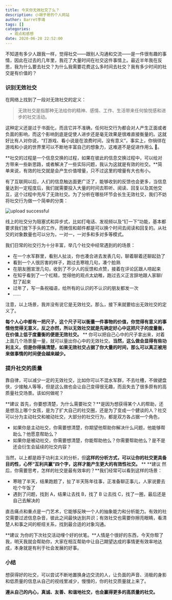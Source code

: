 ```yaml
---
title: 今天你无效社交了么？
description: 小胡子哥的个人网站
author: Barret李靖
tags: []
categories:
  - 观点和感想
date: 2020-06-28 22:52:00
---
```



不知道有多少人跟我一样，觉得社交——跟别人沟通和交流——是一件很有趣的事情，因此在过去的几年里，我花了大量时间在社交这件事情上。最近半年我在反思，我为什么要去社交？为什么我需要花费这么多时间去社交？我有多少时间的社交是有价值的？

### 识别无效社交


在网络上找到了一段对无效社交的定义：


> 无效社交是指那种无法给你的精神、感情、工作、生活带来任何愉悦感和进步的社交活动。



这种定义还是过于书面化，而且它并不准确，任何社交行为都会对人产生正面或者负面的影响，而这个影响到底是促使人进步还是毫无效果是很难直接衡量的。这就好比有人对你说，“打游戏、看小说是在浪费时间，没有意义”，事实上，你徜徉在游戏和小说的世界里可以不断地丰富自己的想象力，这难道不是促进作用么 🐶。

**社交的过程是一个信息交换的过程，如果在彼此的信息交换过程中，可以给对方带来一些新思路，或者解决了一些实际问题，我认为这就是有效的社交。**简单来说，有效的社交就是会产生价值增量，只不过这里的增量有大也有小。


有了互联网以后，人们的信息触达面更广泛了，能够收到的反馈也会更多，当信息量达到一定程度后，我们就需要投入大量的时间去聆听、阅读、回复以及其他交互，这个过程中充斥了无效社交。为了分析在哪些环节会长生无效社交，我们不妨将社交行为做一个简单的分类：


![upload successful](https://cdn.jsdelivr.net/gh/barretlee/blog/blog/src/blogimgs/2020/06/28/useless-socialization.png)

线上的社交分为阻塞式和异步式，比如打电话、发视频以及“钉一下”功能，基本都要求我们放下手头的工作，而微信和邮件都是可以换个时间去阅读和回复的。从社交的对象数量也可以分为，一对一，一对多和多对多等模式。


我们日常的社交行为十分丰富，举几个社交中经常遇到的的场景：


- 在一个水军群里，看别人扯淡，你也凑合进去发表几句，聊着聊着还聊起劲了
- 看到一个人很厉害的样子，跑过去寒暄几句，凑个脸熟
- 在朋友圈宣泄几句，收到了不少人的反馈和点赞，接着在评论区跟人唠起来
- 在知乎看到了一个杠精，觉得他的观点太幼稚，跑过去义正言辞地跟人家聊/怼了起来
- 过年了，写一条祝福语，给所有的认识的不认识的朋友都发一次
- ……



注意，以上场景，我并没有说它是无效社交。那么，接下来就要给出无效社交的定义了。


**每个人心中都有一把尺子，这个尺子可以衡量一件事物的价值，你觉得有意义的事情他觉得无意义，反之亦然，所以无效社交就是先确定好心中这把尺子的度量衡，在价值上低于度量衡的便是无效社交。**
**
你可以把自己心中的尺子拿出来，对着上面几个场景量一量，就可以量出你心中的无效社交。**当然，这么做会显得有些功利主义，但是你得搞清楚，如果无效社交占据了你大量的时间，那么可以真正被用来做事情的时间便会越来越少。**


### 提升社交的质量


靠自律，可以减少一定的无效社交，比如你可以不混水军群，不去吐槽，不做键盘侠，少接触人等等，但是这么做也会让自己变得很无趣，而且失去了很多原有的高质量社交场景。该如何做呢？


**建议 首先，你要想清楚，为什么需要社交？**是因为想获得某个人的帮助，还是想泡上哪个女孩，是为了扩大自己的社交圈，还是为了变成一个健谈的人？社交可以分为主动社交和被动社交，大部分的社交行为，都是双方各占据一个角色，


- 如果你是主动社交，你需要想清楚，你期望他帮助你解决什么问题，他能够帮助么？他愿意帮助么？
- 如果你是被动社交，你需要想清楚，你能帮助他么？你需要帮助他么？是不是还会衍生会延续的社交内容？



当然，以上都是趋于功利主义的分析，但**这样的分析方式，可以让你的社交更具备目的性，心怀“互利共赢”四个字，这样才能产生更大的有效性社交。**
**
**建议 然后，你需要思考，怎样的社交是最有效率的？**我们经常可以看到这样的场景：


- 寒暄了半天，结果跑题了，扯了半天陈年往事，正准备聊正事儿，人家说要去吃个午饭了
- 遇到了问题，找到 A，结果让去找 B，找了 B 让去找 C，找了一圈，最后还是自己去解决的



直击痛点和重点是一门艺术，它能够反映一个人的抽象能力和分析能力。有效的社交需要过滤信息杂音，彼此之间最快达到共识；有效社交也需要你擦亮眼睛，看清楚人和事之间的枢纽关系，找到最合适的对象沟通。


**建议 为你的下次社交活动埋个好的伏笔。**人情是个很好的东西，今天你帮了我，明天我就会帮助你，大家在相互帮助中让自己期望达成的事情更有效率地达成，本身就是有利于社会发展的好事。


### 小结


想获得好的社交，可以尝试不断地置换身边交流的人，让负面的声音、消极的身影和低质量的信息从自己的视线里减少，慢慢的，你的社交质量就上来了。


**遵从自己的内心，真诚、友善、和谐地社交，也会赢得更多的高质量的社交。**
